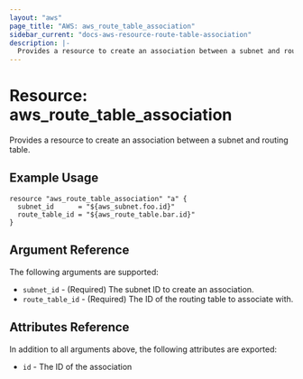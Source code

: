 ```yaml
---
layout: "aws"
page_title: "AWS: aws_route_table_association"
sidebar_current: "docs-aws-resource-route-table-association"
description: |-
  Provides a resource to create an association between a subnet and routing table.
---
```


# Resource: aws_route_table_association

Provides a resource to create an association between a subnet and routing table.

## Example Usage

```hcl
resource "aws_route_table_association" "a" {
  subnet_id      = "${aws_subnet.foo.id}"
  route_table_id = "${aws_route_table.bar.id}"
}
```

## Argument Reference

The following arguments are supported:

* `subnet_id` - (Required) The subnet ID to create an association.
* `route_table_id` - (Required) The ID of the routing table to associate with.

## Attributes Reference

In addition to all arguments above, the following attributes are exported:

* `id` - The ID of the association

